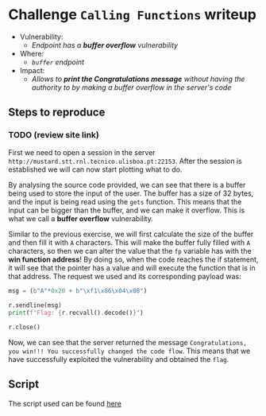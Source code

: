 # Challenge `Calling Functions` writeup

- Vulnerability:
  - _Endpoint has a **buffer overflow** vulnerability_
- Where:
  - _`buffer` endpoint_
- Impact:
  - _Allows to **print the Congratulations message** without having the authority to by making a buffer overflow in the server's code_

## Steps to reproduce

### TODO (review site link)
First we need to open a session in the server `http://mustard.stt.rnl.tecnico.ulisboa.pt:22153`. After the session is established we will can now start plotting what to do.

By analysing the source code provided, we can see that there is a buffer being used to store the input of the user. The buffer has a size of 32 bytes, and the input is being read using the `gets` function. This means that the input can be bigger than the buffer, and we can make it overflow. This is what we call a **buffer overflow** vulnerability.

Similar to the previous exercise, we will first calculate the size of the buffer and then fill it with `A` characters. This will make the buffer fully filled with `A` characters, so then we can alter the value that the `fp` variable has with the **win function address**! By doing so, when the code reaches the if statement, it will see that the pointer has a value and will execute the function that is in that address. The request we used and its corresponding payload was:

```python
msg = (b"A"*0x20 + b"\xf1\x86\x04\x08")  
                                                       
r.sendline(msg)
print(f"Flag: {r.recvall().decode()}")

r.close()
```

Now, we can see that the server returned the message `Congratulations, you win!!! You successfully changed the code flow`. This means that we have successfully exploited the vulnerability and obtained the `flag`.


## Script

The script used can be found [here](calling_functions_poc.py)

